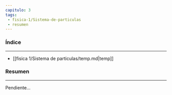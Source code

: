 ```yaml
---
capitulo: 3
tags: 
 - fisica-1/Sistema-de-particulas
 - resumen
---
```

### Índice 
---
* [[fisica 1/Sistema de particulas/temp.md|temp]]

### Resumen
---
Pendiente...